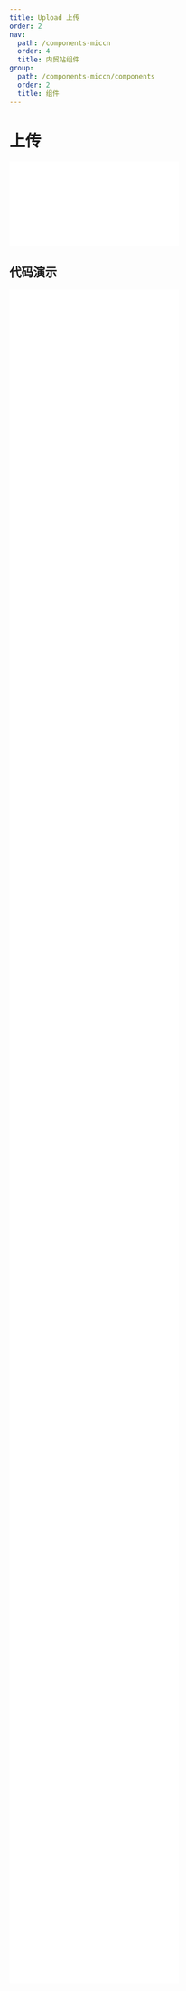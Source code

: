 ```yaml
---
title: Upload 上传
order: 2
nav:
  path: /components-miccn
  order: 4
  title: 内贸站组件
group:
  path: /components-miccn/components
  order: 2
  title: 组件
---
```


# 上传

<div>
<embed src="@docs-common/upload/index.md"></embed>
</div>
        
## 代码演示

<Row gutter=8>

  <Col span=12>
    
  <div class="code-box"><embed src="@abiz-rc-miccn/upload/demo/basic-upload-miccn.md"></embed></div>
          
  <div class="code-box"><embed src="@abiz-rc-miccn/upload/demo/defaultFileList-upload-miccn.md"></embed></div>
          
  <div class="code-box"><embed src="@abiz-rc-miccn/upload/demo/fileList-upload-miccn.md"></embed></div>
          
  <div class="code-box"><embed src="@abiz-rc-miccn/upload/demo/directory-upload-miccn.md"></embed></div>
          
  <div class="code-box"><embed src="@abiz-rc-miccn/upload/demo/upload-png-only-upload-miccn.md"></embed></div>
          
  <div class="code-box"><embed src="@abiz-rc-miccn/upload/demo/preview-file-upload-miccn.md"></embed></div>
          
  <div class="code-box"><embed src="@abiz-rc-miccn/upload/demo/transform-file-upload-miccn.md"></embed></div>
          
  <div class="code-box"><embed src="@abiz-rc-miccn/upload/demo/upload-custom-action-icon-upload-miccn.md"></embed></div>
          
  <div class="code-box"><embed src="@abiz-rc-miccn/upload/demo/drag-sorting-upload-miccn.md"></embed></div>
          
  <div class="code-box"><embed src="@abiz-rc-miccn/upload/demo/customize-progress-bar-upload-miccn.md"></embed></div>
          
  </Col>
          
  <Col span=12>
    
  <div class="code-box"><embed src="@abiz-rc-miccn/upload/demo/avatar-upload-miccn.md"></embed></div>
          
  <div class="code-box"><embed src="@abiz-rc-miccn/upload/demo/picture-card-upload-miccn.md"></embed></div>
          
  <div class="code-box"><embed src="@abiz-rc-miccn/upload/demo/drag-upload-miccn.md"></embed></div>
          
  <div class="code-box"><embed src="@abiz-rc-miccn/upload/demo/upload-manually-upload-miccn.md"></embed></div>
          
  <div class="code-box"><embed src="@abiz-rc-miccn/upload/demo/picture-style-upload-miccn.md"></embed></div>
          
  <div class="code-box"><embed src="@abiz-rc-miccn/upload/demo/max-count-upload-miccn.md"></embed></div>
          
  <div class="code-box"><embed src="@abiz-rc-miccn/upload/demo/upload-with-aliyun-oss-upload-miccn.md"></embed></div>
          
  <div class="code-box"><embed src="@abiz-rc-miccn/upload/demo/file-type-upload-miccn.md"></embed></div>
          
  <div class="code-box"><embed src="@abiz-rc-miccn/upload/demo/crop-image-upload-miccn.md"></embed></div>
          
  </Col>
          
</Row>
        
<div><embed src="@docs-common/upload/index-api.md"></embed><div>
